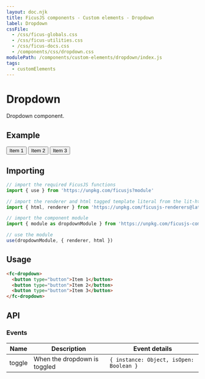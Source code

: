 ```yaml
---
layout: doc.njk
title: FicusJS components - Custom elements - Dropdown
label: Dropdown
cssFile:
  - /css/ficus-globals.css
  - /css/ficus-utilities.css
  - /css/ficus-docs.css
  - /components/css/dropdown.css
modulePath: /components/custom-elements/dropdown/index.js
tags:
  - customElements
---
```

# Dropdown

Dropdown component.

## Example

<fc-dropdown>
  <button type="button">Item 1</button>
  <button type="button">Item 2</button>
  <button type="button">Item 3</button>
</fc-dropdown>

## Importing

```js
// import the required FicusJS functions
import { use } from 'https://unpkg.com/ficusjs?module'

// import the renderer and html tagged template literal from the lit-html library
import { html, renderer } from 'https://unpkg.com/ficusjs-renderers@latest/dist/lit-html.js'

// import the component module
import { module as dropdownModule } from 'https://unpkg.com/ficusjs-components@latest/components/custom-elements/dropdown/index.js'

// use the module
use(dropdownModule, { renderer, html })
```

## Usage

```html
<fc-dropdown>
  <button type="button">Item 1</button>
  <button type="button">Item 2</button>
  <button type="button">Item 3</button>
</fc-dropdown>
```

## API

### Events

| Name | Description | Event details |
| --- | --- | --- |
| toggle | When the dropdown is toggled | `{ instance: Object, isOpen: Boolean }` |
